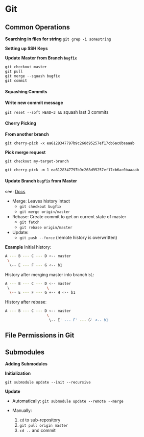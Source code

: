 # Git



## Common Operations

**Searching in files for string**
`git grep -i somestring`

**Setting up SSH Keys**


**Update Master from Branch `bugfix`**
```cpp
git checkout master
git pull
git merge --squash bugfix
git commit
```

#### Squashing Commits

**Write new commit message**

`git reset --soft HEAD~3 &&` squash last 3 commits

#### Cherry Picking

**From another branch**

`git cherry-pick -x ea6128347797b9c268d95257ef17cb6ac0baaaab`

**Pick merge request**

`git checkout my-target-branch`

`git cherry-pick -m 1 ea6128347797b9c268d95257ef17cb6ac0baaaab`

#### Update Branch `bugfix` from Master

see: [Docs](https://git-scm.com/book/en/v2/Git-Branching-Rebasing)
- Merge: Leaves history intact
    - `git checkout bugfix`
    - `git merge origin/master`
- Rebase: Create commit to get on current state of master
	- `git fetch`
	- `git rebase origin/master`
- Update:
	- `git push --force` (remote history is overwritten)

**Example**
Initial history:
```bash
A --- B --- C --- D <-- master
 \
  \-- E --- F --- G <-- b1
```

History after merging master into branch `b1`:
```bash
A --- B --- C --- D <-- master
 \                 \
  \-- E --- F --- G +-- H <-- b1
```

History after rebase:
```bash
A --- B --- C --- D <-- master
                   \
                    \-- E' --- F' --- G' <-- b1
```

## File Permissions in Git



## Submodules



**Adding Submodules**





**Initialization**

`git submodule update --init --recursive`



**Update**

- Automatically: `git submodule update --remote --merge`

- Manually:
  1. `cd` to sub-repository
  2. `git pull origin master`
  3. `cd ..` and commit



